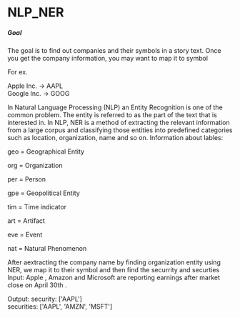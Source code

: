 # NLP_NER

##### Goal

The goal is to find out companies and their symbols in a story text. Once you get the company information, you may want to map it to symbol 

For ex.

Apple Inc. -> AAPL <br>
Google Inc. -> GOOG

In Natural Language Processing (NLP) an Entity Recognition is one of the common problem. The entity is referred to as the part of the text that is interested in. In NLP, NER is a method of extracting the relevant information from a large corpus and classifying those entities into predefined categories such as location, organization, name and so on. Information about lables:

geo = Geographical Entity

org = Organization

per = Person

gpe = Geopolitical Entity

tim = Time indicator

art = Artifact

eve = Event

nat = Natural Phenomenon

After aextracting the company name by finding organization entity using NER, we map it to their symbol and then find the securrity and securties
Input:
Apple , Amazon and Microsoft are reporting earnings after market close on April 30th .

Output:
security: ['AAPL'] <br>
securities:  ['AAPL', 'AMZN', 'MSFT']
